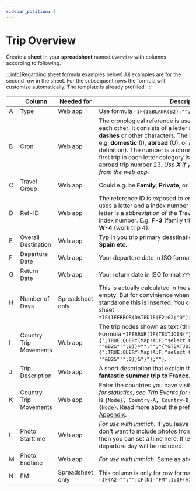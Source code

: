 ```yaml
---
sidebar_position: 2
---
```


# Trip Overview

Create a **sheet** in your **spreadsheet** named `Overview` with columns according to following.

:::info[Regarding sheet formula examples below]
All examples are for the second row in the sheet. For the subsequent rows the formula will customize automatically. The template is already prefilled.
:::

||Column|Needed for|Description|
|-|-|-|-|
|A|Type|Web app|Use formula `=IF(ISBLANK(B2);"";LEFT(B2))`.
|B|Cron|Web app|The cronological reference is used to connect each sheet to each other. It consists of a letter and a number **without any dashes** or other characters. The letter specifies the Trip Type, e.g. **domestic** (I), **abroad** (U), or **attachment** (D) (see separate definition). The number is a chronological number, where the first trip in each letter category is marked as **1**. E.g. **U23** for abroad trip number 23.  *Use **X** if you want to exclude the row from the web app.*
|C|Travel Group|Web app|Could e.g. be **Family**, **Private**, or **Work**.
|D|Ref-ID|Web app|The reference ID is exposed to end-user of the web app. It uses a letter and a index number **separated by dash**, where the letter is a abbreviation of the Travel Group and a chronological index number. E.g. **F-3** (family trip 3), **P-12** (private trip 12), or **W-4** (work trip 4).
|E|Overall Destination|Web app|Typ in you trip primary desstination. E.g. **Finland**, or **Italia, Spain etc.**
|F|Departure Date|Web app|Your departure date in ISO format `YYYY-MM-DD`.
|G|Return Date|Web app|Your return date in ISO format `YYYY-MM-DD`.
|H|Number of Days|Spreadsheet only|This is actually calculated in the app, so the field can be left empty. But for convinience when reading the spreadsheet standalone this is inserted. You can use formula in Google sheet `=IF(IFERROR(DATEDIF(F2;G2;"D");0)=0;"";DATEDIF(F2;G2;"D"))`.
|I|Country Trip Movements|Web app|The trip nodes shown as text (this does not affect the map). Formula `=IFERROR(IF(TEXTJOIN("}, {";TRUE;QUERY(Map!A:F;"select C where B = '"&B2&"'";0))="";"";"{"&TEXTJOIN("}, {";TRUE;QUERY(Map!A:F;"select C where B = '"&B2&"'";0))&"}");"")`.
|J|Trip Description|Web app|A short description that explain the aim of the trip. E.g. **My fantastic summer trip to France**.
|K|Country Trip Movements|Web app|Enter the countries you have visited on the trip. *This is not used for statistics, see Trip Events for statistic purposes.* The syntax is `{Node}, Country-A, Country-B, **Country-C, *Country-D, {Node}`. Read more about the prefixes (`*`, `**`, and `+`) under [Appendix](./appendix).
|L|Photo Starttime|Web app|*For use with Immich.* If you leave your home at let say 8 pm and don't want to include photos from earlier on **departure day**, then you can set a time here. If left empty, all photos from departure day will be included.
|M|Photo Endtime|Web app|*For use with Immich.* Same as above, but for **return day**.
|N|FM|Spreadsheet only|This column is only for row formatting and readability. `=IF(A2="";"";IF(N1="FM";1;IF(A1=A2;N1;N1+1)))`


